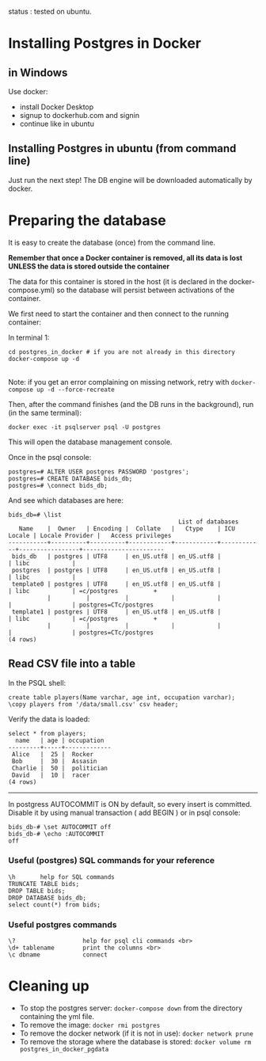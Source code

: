 
status : tested on ubuntu.

# Installing Postgres in Docker

## in Windows
Use docker:

* install Docker Desktop
* signup to dockerhub.com and signin
* continue like in ubuntu

## Installing Postgres in ubuntu (from command line)
Just run the next step! The DB engine will be downloaded automatically by docker.

# Preparing the database
It is easy to create the database (once) from the command line.

**Remember that once a Docker container is removed, all its data is lost UNLESS the data is stored outside the container**

The data for this container is stored in the host (it is declared in the docker-compose.yml) so the database will persist between activations of the container.


We first need to start the container and then connect to the running container:

In terminal 1: 
```
cd postgres_in_docker # if you are not already in this directory
docker-compose up -d
```
<br>Note: if you get an error complaining on missing network, retry with `docker-compose up -d --force-recreate`

Then, after the command finishes (and the DB runs in the background), run (in the same terminal):

```docker exec -it psqlserver psql -U postgres```

This will open the database management console.

Once in the psql console:

```
postgres=# ALTER USER postgres PASSWORD 'postgres';
postgres=# CREATE DATABASE bids_db;
postgres=# \connect bids_db;
```
And see which databases are here:
```
bids_db=# \list
                                                List of databases
   Name    |  Owner   | Encoding |  Collate   |   Ctype    | ICU Locale | Locale Provider |   Access privileges   
-----------+----------+----------+------------+------------+------------+-----------------+-----------------------
 bids_db   | postgres | UTF8     | en_US.utf8 | en_US.utf8 |            | libc            | 
 postgres  | postgres | UTF8     | en_US.utf8 | en_US.utf8 |            | libc            | 
 template0 | postgres | UTF8     | en_US.utf8 | en_US.utf8 |            | libc            | =c/postgres          +
           |          |          |            |            |            |                 | postgres=CTc/postgres
 template1 | postgres | UTF8     | en_US.utf8 | en_US.utf8 |            | libc            | =c/postgres          +
           |          |          |            |            |            |                 | postgres=CTc/postgres
(4 rows)
```




## Read CSV file into a table

In the PSQL shell:
```
create table players(Name varchar, age int, occupation varchar);
\copy players from '/data/small.csv' csv header;
```

Verify the data is loaded:
```
select * from players;
  name   | age | occupation  
---------+-----+-------------
 Alice   |  25 |  Rocker
 Bob     |  30 |  Assasin
 Charlie |  50 |  politician
 David   |  10 |  racer
(4 rows)

```
<hr>
In postgress AUTOCOMMIT is ON by default, so every insert is committed.<br>
Disable it by using manual transaction ( add BEGIN )
or in psql console:

```
bids_db-# \set AUTOCOMMIT off
bids_db-# \echo :AUTOCOMMIT
off
```

### Useful (postgres) SQL commands for your reference
```
\h       help for SQL commands
TRUNCATE TABLE bids;
DROP TABLE bids;
DROP DATABASE bids_db;
select count(*) from bids;
```

### Useful postgres commands
```
\?                   help for psql cli commands <br>
\d+ tablename        print the columns <br>
\c dbname            connect
```

# Cleaning up

* To stop the postgres server: `docker-compose down` from the directory containing the yml file.
* To remove the image: `docker rmi postgres`
* To remove the docker network (if it is not in use): `docker network prune`
* To remove the storage where the database is stored: `docker volume rm postgres_in_docker_pgdata`
